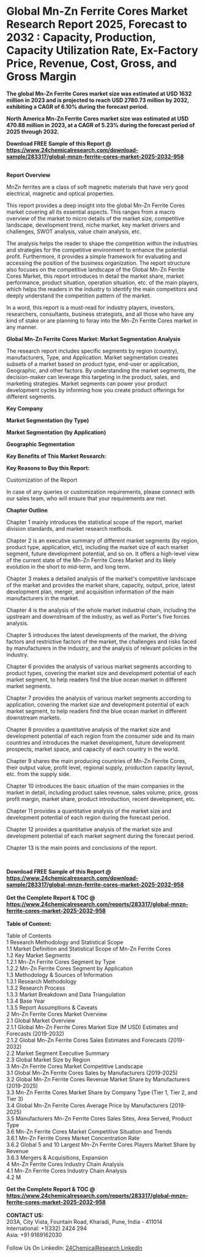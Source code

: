 <h1>Global Mn-Zn Ferrite Cores Market Research Report 2025, Forecast to 2032 : Capacity, Production, Capacity Utilization Rate, Ex-Factory Price, Revenue, Cost, Gross, and Gross Margin</h1><p><strong>The global Mn-Zn Ferrite Cores market size was estimated at USD 1632 million in 2023 and is projected to reach USD 2780.73 million by 2032, exhibiting a CAGR of 6.10% during the forecast period.</strong></p><p>
</p><p><strong>North America Mn-Zn Ferrite Cores market size was estimated at USD 470.88 million in 2023, at a CAGR of 5.23% during the forecast period of 2025 through 2032.</strong></p><div><b>Download FREE Sample of this Report @ 
            <a href="https://www.24chemicalresearch.com/download-sample/283317/global-mnzn-ferrite-cores-market-2025-2032-958">
            https://www.24chemicalresearch.com/download-sample/283317/global-mnzn-ferrite-cores-market-2025-2032-958</a></b></div><br><p>
</p><p><strong>Report Overview</strong></p><p>
</p><p>MnZn ferrites are a class of soft magnetic materials that have very good electrical, magnetic and optical properties.</p><p>
</p><p>This report provides a deep insight into the global Mn-Zn Ferrite Cores market covering all its essential aspects. This ranges from a macro overview of the market to micro details of the market size, competitive landscape, development trend, niche market, key market drivers and challenges, SWOT analysis, value chain analysis, etc.</p><p>
</p><p>The analysis helps the reader to shape the competition within the industries and strategies for the competitive environment to enhance the potential profit. Furthermore, it provides a simple framework for evaluating and accessing the position of the business organization. The report structure also focuses on the competitive landscape of the Global Mn-Zn Ferrite Cores Market, this report introduces in detail the market share, market performance, product situation, operation situation, etc. of the main players, which helps the readers in the industry to identify the main competitors and deeply understand the competition pattern of the market.</p><p>
In a word, this report is a must-read for industry players, investors, researchers, consultants, business strategists, and all those who have any kind of stake or are planning to foray into the Mn-Zn Ferrite Cores market in any manner.</p><p>
</p><p><strong>Global Mn-Zn Ferrite Cores Market: Market Segmentation Analysis</strong></p><p>
</p><p>The research report includes specific segments by region (country), manufacturers, Type, and Application. Market segmentation creates subsets of a market based on product type, end-user or application, Geographic, and other factors. By understanding the market segments, the decision-maker can leverage this targeting in the product, sales, and marketing strategies. Market segments can power your product development cycles by informing how you create product offerings for different segments.</p><p>
</p><p><strong>Key Company</strong></p><p>
</p><p>
</p><p><strong>Market Segmentation (by Type)</strong></p><p>
</p><p>
</p><p><strong>Market Segmentation (by Application)</strong></p><p>
</p><p>
</p><p><strong>Geographic Segmentation</strong></p><p>
</p><p>
</p><p><strong>Key Benefits of This Market Research:</strong></p><p>
</p><p>
</p><p><strong>Key Reasons to Buy this Report:</strong></p><p>
</p><p>
</p><p>Customization of the Report</p><p>
In case of any queries or customization requirements, please connect with our sales team, who will ensure that your requirements are met.</p><p>
</p><p><strong>Chapter Outline</strong></p><p>
</p><p>Chapter 1 mainly introduces the statistical scope of the report, market division standards, and market research methods.</p><p>
Chapter 2 is an executive summary of different market segments (by region, product type, application, etc), including the market size of each market segment, future development potential, and so on. It offers a high-level view of the current state of the Mn-Zn Ferrite Cores Market and its likely evolution in the short to mid-term, and long term.</p><p>
Chapter 3 makes a detailed analysis of the market's competitive landscape of the market and provides the market share, capacity, output, price, latest development plan, merger, and acquisition information of the main manufacturers in the market.</p><p>
Chapter 4 is the analysis of the whole market industrial chain, including the upstream and downstream of the industry, as well as Porter's five forces analysis.</p><p>
Chapter 5 introduces the latest developments of the market, the driving factors and restrictive factors of the market, the challenges and risks faced by manufacturers in the industry, and the analysis of relevant policies in the industry.</p><p>
Chapter 6 provides the analysis of various market segments according to product types, covering the market size and development potential of each market segment, to help readers find the blue ocean market in different market segments.</p><p>
Chapter 7 provides the analysis of various market segments according to application, covering the market size and development potential of each market segment, to help readers find the blue ocean market in different downstream markets.</p><p>
Chapter 8 provides a quantitative analysis of the market size and development potential of each region from the consumer side and its main countries and introduces the market development, future development prospects, market space, and capacity of each country in the world.</p><p>
Chapter 9 shares the main producing countries of Mn-Zn Ferrite Cores, their output value, profit level, regional supply, production capacity layout, etc. from the supply side.</p><p>
Chapter 10 introduces the basic situation of the main companies in the market in detail, including product sales revenue, sales volume, price, gross profit margin, market share, product introduction, recent development, etc.</p><p>
Chapter 11 provides a quantitative analysis of the market size and development potential of each region during the forecast period.</p><p>
Chapter 12 provides a quantitative analysis of the market size and development potential of each market segment during the forecast period.</p><p>
Chapter 13 is the main points and conclusions of the report.</p><p>
 </p><div><b>Download FREE Sample of this Report @ 
            <a href="https://www.24chemicalresearch.com/download-sample/283317/global-mnzn-ferrite-cores-market-2025-2032-958">
            https://www.24chemicalresearch.com/download-sample/283317/global-mnzn-ferrite-cores-market-2025-2032-958</a></b></div><br><div><b>Get the Complete Report & TOC @ 
            <a href="https://www.24chemicalresearch.com/reports/283317/global-mnzn-ferrite-cores-market-2025-2032-958">
            https://www.24chemicalresearch.com/reports/283317/global-mnzn-ferrite-cores-market-2025-2032-958</a></b></div><br>
            <b>Table of Content:</b><p>Table of Contents<br />
1 Research Methodology and Statistical Scope<br />
1.1 Market Definition and Statistical Scope of Mn-Zn Ferrite Cores<br />
1.2 Key Market Segments<br />
1.2.1 Mn-Zn Ferrite Cores Segment by Type<br />
1.2.2 Mn-Zn Ferrite Cores Segment by Application<br />
1.3 Methodology & Sources of Information<br />
1.3.1 Research Methodology<br />
1.3.2 Research Process<br />
1.3.3 Market Breakdown and Data Triangulation<br />
1.3.4 Base Year<br />
1.3.5 Report Assumptions & Caveats<br />
2 Mn-Zn Ferrite Cores Market Overview<br />
2.1 Global Market Overview<br />
2.1.1 Global Mn-Zn Ferrite Cores Market Size (M USD) Estimates and Forecasts (2019-2032)<br />
2.1.2 Global Mn-Zn Ferrite Cores Sales Estimates and Forecasts (2019-2032)<br />
2.2 Market Segment Executive Summary<br />
2.3 Global Market Size by Region<br />
3 Mn-Zn Ferrite Cores Market Competitive Landscape<br />
3.1 Global Mn-Zn Ferrite Cores Sales by Manufacturers (2019-2025)<br />
3.2 Global Mn-Zn Ferrite Cores Revenue Market Share by Manufacturers (2019-2025)<br />
3.3 Mn-Zn Ferrite Cores Market Share by Company Type (Tier 1, Tier 2, and Tier 3)<br />
3.4 Global Mn-Zn Ferrite Cores Average Price by Manufacturers (2019-2025)<br />
3.5 Manufacturers Mn-Zn Ferrite Cores Sales Sites, Area Served, Product Type<br />
3.6 Mn-Zn Ferrite Cores Market Competitive Situation and Trends<br />
3.6.1 Mn-Zn Ferrite Cores Market Concentration Rate<br />
3.6.2 Global 5 and 10 Largest Mn-Zn Ferrite Cores Players Market Share by Revenue<br />
3.6.3 Mergers & Acquisitions, Expansion<br />
4 Mn-Zn Ferrite Cores Industry Chain Analysis<br />
4.1 Mn-Zn Ferrite Cores Industry Chain Analysis<br />
4.2 M</p><div><b>Get the Complete Report & TOC @ 
            <a href="https://www.24chemicalresearch.com/reports/283317/global-mnzn-ferrite-cores-market-2025-2032-958">
            https://www.24chemicalresearch.com/reports/283317/global-mnzn-ferrite-cores-market-2025-2032-958</a></b></div><br><b>CONTACT US:</b><br>
            203A, City Vista, Fountain Road, Kharadi, Pune, India - 411014<br>
            International: +1(332) 2424 294<br>
            Asia: +91 9169162030 <br><br>
            Follow Us On LinkedIn: <a href="https://www.linkedin.com/company/24chemicalresearch/">24ChemicalResearch LinkedIn</a>